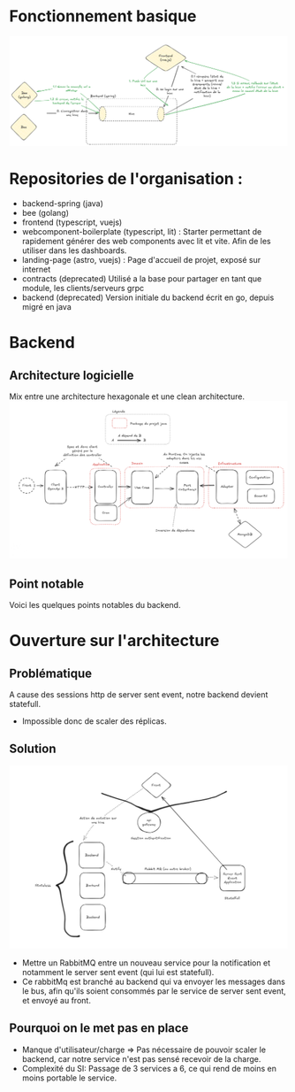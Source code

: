 # Fonctionnement basique

![Design de l'application](../archi-design.png)

# Repositories de l'organisation : 
- backend-spring (java)
- bee (golang)
- frontend (typescript, vuejs)
- webcomponent-boilerplate (typescript, lit) : Starter permettant de rapidement générer des web components avec lit et vite. Afin de les utiliser dans les dashboards.
- landing-page (astro, vuejs) : Page d'accueil de projet, exposé sur internet
- contracts (deprecated) Utilisé a la base pour partager en tant que module, les clients/serveurs grpc
- backend (deprecated) Version initiale du backend écrit en go, depuis migré en java

# Backend

## Architecture logicielle
Mix entre une architecture hexagonale et une clean architecture.
![Workflow basique de l'architecture back](../workflow_back.png)

## Point notable
Voici les quelques points notables du backend.



# Ouverture sur l'architecture
## Problématique
A cause des sessions http de server sent event, notre backend devient statefull.
- Impossible donc de scaler des réplicas.

## Solution
![Solution eda](../stateless.png)
- Mettre un RabbitMQ entre un nouveau service pour la notification et notamment le server sent event (qui lui est statefull).
- Ce rabbitMq est branché au backend qui va envoyer les messages dans le bus, afin qu'ils soient consommés par le service de server sent event, et envoyé au front.

## Pourquoi on le met pas en place
- Manque d'utilisateur/charge => Pas nécessaire de pouvoir scaler le backend, car notre service n'est pas sensé recevoir de la charge.
- Complexité du SI: Passage de 3 services a 6, ce qui rend de moins en moins portable le service.
